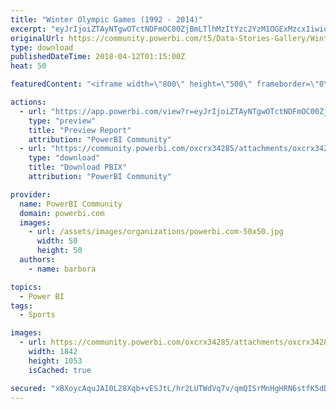 ```yaml
---
title: "Winter Olympic Games (1992 - 2014)"
excerpt: "eyJrIjoiZTAyNTgwOTctNDFmOC00ZjBmLTlhMzItYzc2YzM1OGExMzcxIiwidCI6IjAxNGUxMWVkLTc5OTAtNGMzYS05NzY1LTUwODU0Mjg0YzViZSIsImMiOjh9"
originalUrl: https://community.powerbi.com/t5/Data-Stories-Gallery/Winter-Olympic-Games-1992-2014/m-p/394908
type: download
publishedDateTime: 2018-04-12T01:15:00Z
heat: 50

featuredContent: "<iframe width=\"800\" height=\"500\" frameborder=\"0\" src=\"https://app.powerbi.com/view?r=eyJrIjoiZTAyNTgwOTctNDFmOC00ZjBmLTlhMzItYzc2YzM1OGExMzcxIiwidCI6IjAxNGUxMWVkLTc5OTAtNGMzYS05NzY1LTUwODU0Mjg0YzViZSIsImMiOjh9\"></iframe>"

actions:
  - url: "https://app.powerbi.com/view?r=eyJrIjoiZTAyNTgwOTctNDFmOC00ZjBmLTlhMzItYzc2YzM1OGExMzcxIiwidCI6IjAxNGUxMWVkLTc5OTAtNGMzYS05NzY1LTUwODU0Mjg0YzViZSIsImMiOjh9"
    type: "preview"
    title: "Preview Report"
    attribution: "PowerBI Community"
  - url: "https://community.powerbi.com/oxcrx34285/attachments/oxcrx34285/DataStoriesGallery/1788/2/OWG%20for%20web2.pbix"
    type: "download"
    title: "Download PBIX"
    attribution: "PowerBI Community"

provider:
  name: PowerBI Community
  domain: powerbi.com
  images:
    - url: /assets/images/organizations/powerbi.com-50x50.jpg
      width: 50
      height: 50
  authors:
    - name: barbora

topics:
  - Power BI
tags:
  - Sports

images:
  - url: https://community.powerbi.com/oxcrx34285/attachments/oxcrx34285/DataStoriesGallery/1788/1/OGW.JPG
    width: 1842
    height: 1053
    isCached: true

secured: "xBXoycAquJAI0L28Xqb+vESJtL/hr2LUTWdVq7v/qmQISrMnHgHRN6stfK5dDJwzJEP/6gqpxKPNsVyvU8gBNoP7FBbK5tfeRfe+CWd6ouIQY/c9tJRrf8FqsTHuYvXr6CE4ql8gD5InFnxk5Qrm3t+PsCFe+9zDyr4H8a4sfzVndozn3CJC/D/n30Is4Tl/3TIUcFU8aZKSCqi35fg6Bd1FyYMgWboT3qish37MxwWkq0pAV6yHxzSrMQXoZei94h1aWd8+9Z9RsSc/yBfpK25iOG6QIvqrR1yz6mcbq7WxFCwf6zGUKWbf6avC5ImFIg1756cgoNI2o5+ikITpLs2N3Uts2VSUzco0CNSNrZJ5qw2ma+7L6VZSBJHGzcsbUZcQhJagOkjd0W+VDZhXww==;DtbM5fZ7I4zZfxy85of73w=="
---
```


